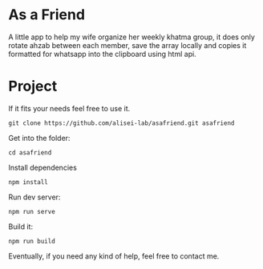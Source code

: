 # As a Friend
A little app to help my wife organize her weekly khatma group, it does only rotate ahzab between each member, save the array locally and copies it formatted for whatsapp into the clipboard using html api.

# Project
If it fits your needs feel free to use it.
```
git clone https://github.com/alisei-lab/asafriend.git asafriend
```
Get into the folder:
```
cd asafriend
```
Install dependencies
```
npm install
```
Run dev server:
```
npm run serve
```
Build it:
```
npm run build
```

Eventually, if you need any kind of help, feel free to contact me.